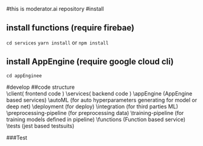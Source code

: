 #this is moderator.ai repository
#install
## install functions (require firebae)
`cd services` 
`yarn install` or `npm install`
## install AppEngine (require google cloud cli)
`cd appEnginee`

#develop
##code structure
\
    \client( frontend code )
    \services( backend code )
        \appEngine (AppEngine based services)
            \autoML (for auto hyperparameters generating for model or deep net)
            \deployment (for deploy)
            \integration (for third parties ML) 
            \preprocessing-pipeline (for preprocessing data)
            \training-pipeline (for training models defined in pipeline)
        \functions (Function based service)
    \tests (jest based testsuits)

###Test
